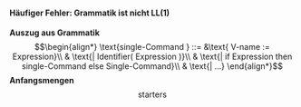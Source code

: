 #### Häufiger Fehler: Grammatik ist nicht LL(1)
**Auszug aus Grammatik**
$$\begin{align*}
\text{single-Command } ::= &\text{ V-name := Expression}\\
& \text{| Identifier( Expression )}\\
& \text{| if Expression then single-Command else Single-Command}\\
& \text{| ...}
\end{align*}$$
**Anfangsmengen**
$$\text{starters }$$